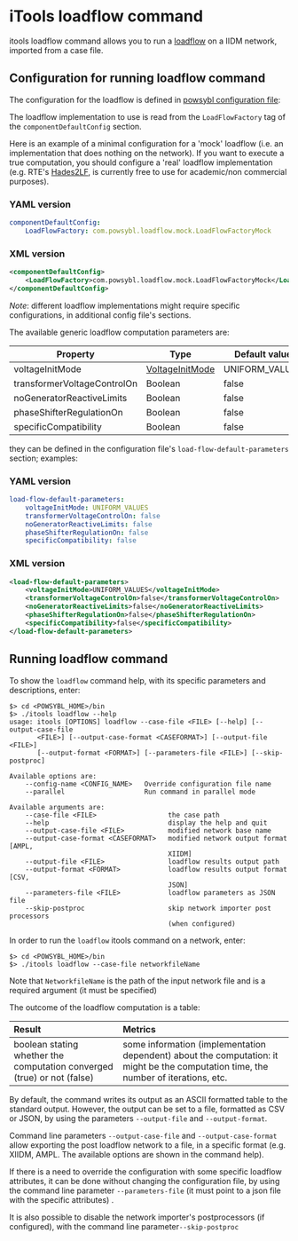 # iTools loadflow command

itools loadflow command allows you to run a [loadflow](../architecture/loadflow) on a IIDM network, imported from a case file.  

## Configuration for running loadflow command
The configuration for the loadflow is defined in [powsybl configuration file](../configuration/configuration.md): 

The loadflow implementation to use is read from the `LoadFlowFactory` tag of the `componentDefaultConfig` section. 

Here is an example of a minimal configuration for a 'mock' loadflow (i.e. an implementation that does nothing on the network). If you want to execute a true computation, you should configure a 'real' loadflow implementation 
(e.g. RTE's [Hades2LF](http://www.rte.itesla-pst.org/), is currently free to use for academic/non commercial purposes).

### YAML version
```yaml
componentDefaultConfig:
    LoadFlowFactory: com.powsybl.loadflow.mock.LoadFlowFactoryMock
```
### XML version
```xml
<componentDefaultConfig>
    <LoadFlowFactory>com.powsybl.loadflow.mock.LoadFlowFactoryMock</LoadFlowFactory>
</componentDefaultConfig>
```

*Note*: different loadflow implementations might require specific configurations, in additional config file's sections.


  
The available generic loadflow computation parameters are:

| Property | Type | Default value | Required | Comment |
| -------- | ---- | ------------- | -------- | ------- |
| voltageInitMode | [VoltageInitMode](../../loadflow/loadflow-api/src/main/java/com/powsybl/loadflow/LoadFlowParameters.java) | UNIFORM_VALUES | false | |
| transformerVoltageControlOn | Boolean | false | false | |
| noGeneratorReactiveLimits | Boolean | false | false | |
| phaseShifterRegulationOn | Boolean | false | false | |
| specificCompatibility | Boolean | false | false | |

they can be defined in the configuration file's  ```load-flow-default-parameters``` section; examples:

### YAML version
```yaml
load-flow-default-parameters:
    voltageInitMode: UNIFORM_VALUES
    transformerVoltageControlOn: false
    noGeneratorReactiveLimits: false
    phaseShifterRegulationOn: false
    specificCompatibility: false
```
### XML version
```xml
<load-flow-default-parameters>
    <voltageInitMode>UNIFORM_VALUES</voltageInitMode>
    <transformerVoltageControlOn>false</transformerVoltageControlOn>
    <noGeneratorReactiveLimits>false</noGeneratorReactiveLimits>
    <phaseShifterRegulationOn>false</phaseShifterRegulationOn>
    <specificCompatibility>false</specificCompatibility>
</load-flow-default-parameters>
```


## Running loadflow command 
To show the `loadflow` command help, with its specific parameters and descriptions, enter: 

```
$> cd <POWSYBL_HOME>/bin
$> ./itools loadflow --help
usage: itools [OPTIONS] loadflow --case-file <FILE> [--help] [--output-case-file
       <FILE>] [--output-case-format <CASEFORMAT>] [--output-file <FILE>]
       [--output-format <FORMAT>] [--parameters-file <FILE>] [--skip-postproc]

Available options are:
    --config-name <CONFIG_NAME>   Override configuration file name
    --parallel                    Run command in parallel mode

Available arguments are:
    --case-file <FILE>                  the case path
    --help                              display the help and quit
    --output-case-file <FILE>           modified network base name
    --output-case-format <CASEFORMAT>   modified network output format [AMPL,
                                        XIIDM]
    --output-file <FILE>                loadflow results output path
    --output-format <FORMAT>            loadflow results output format [CSV,
                                        JSON]
    --parameters-file <FILE>            loadflow parameters as JSON file
    --skip-postproc                     skip network importer post processors
                                        (when configured)
```
                                        
In order to run the `loadflow` itools command on a network, enter:

```
$> cd <POWSYBL_HOME>/bin
$> ./itools loadflow --case-file networkfileName
```

Note that `NetworkfileName` is the path of the input network file and is a required argument (it must be specified)

The outcome of the loadflow computation is a table:

| Result | Metrics |
| :--- | :--- |
| boolean stating whether the computation converged (true) or not (false) | some information (implementation dependent) about the computation: it might be the computation time, the number of iterations, etc. |

By default, the command writes its output as an ASCII formatted table to the standard output. However, the output can be set to a file, formatted as CSV or JSON, by using the parameters ```--output-file``` and ```--output-format```.

Command line parameters  ```--output-case-file``` and ```--output-case-format``` allow exporting the post loadflow network to a file, in a specific format (e.g. XIIDM, AMPL. The available options are shown in the command help).

If there is a need to override the configuration with some specific loadflow attributes, it can be done without changing the configuration file, by using the command line parameter ```--parameters-file``` (it must point to a json file with the specific attributes) .

It is also possible to disable the network importer's postprocessors (if configured),  with the command line parameter```--skip-postproc``` 